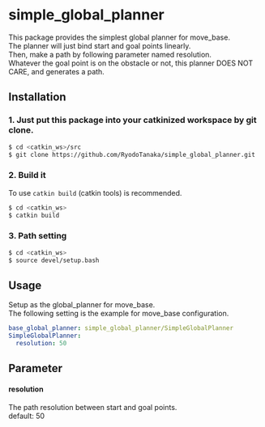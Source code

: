# simple_global_planner
This package provides the simplest global planner for move_base.  
The planner will just bind start and goal points linearly.  
Then, make a path by following parameter named resolution.  
Whatever the goal point is on the obstacle or not, this planner DOES NOT CARE, and generates a path.

## Installation
### 1. Just put this package into your catkinized workspace by git clone.
```bash
$ cd <catkin_ws>/src
$ git clone https://github.com/RyodoTanaka/simple_global_planner.git
```

### 2. Build it
To use `catkin build` (catkin tools) is recommended.
```bash
$ cd <catkin_ws>
$ catkin build
```

### 3. Path setting
```bash
$ cd <catkin_ws>
$ source devel/setup.bash
```

## Usage
Setup as the global_planner for move_base.  
The following setting is the example for move_base configuration.
```yaml
base_global_planner: simple_global_planner/SimpleGlobalPlanner
SimpleGlobalPlanner:
  resolution: 50
```

## Parameter
#### resolution
The path resolution between start and goal points.  
default: 50
